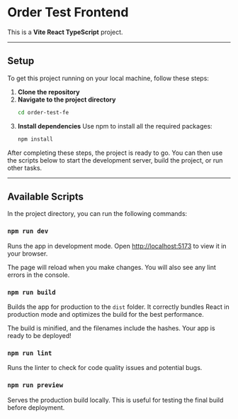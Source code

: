 # Order Test Frontend

This is a **Vite React TypeScript** project.

-----

## Setup

To get this project running on your local machine, follow these steps:

1.  **Clone the repository** 
2.  **Navigate to the project directory**
    ```bash
    cd order-test-fe
    ```
3.  **Install dependencies**
    Use npm to install all the required packages:
    ```bash
    npm install
    ```

After completing these steps, the project is ready to go. You can then use the scripts below to start the development server, build the project, or run other tasks.

----- 

## Available Scripts

In the project directory, you can run the following commands:

### `npm run dev`

Runs the app in development mode.
Open [http://localhost:5173](https://www.google.com/search?q=http://localhost:5173) to view it in your browser.

The page will reload when you make changes. You will also see any lint errors in the console.

### `npm run build`

Builds the app for production to the `dist` folder.
It correctly bundles React in production mode and optimizes the build for the best performance.

The build is minified, and the filenames include the hashes. Your app is ready to be deployed\!

### `npm run lint`

Runs the linter to check for code quality issues and potential bugs.

### `npm run preview`

Serves the production build locally. This is useful for testing the final build before deployment.
 